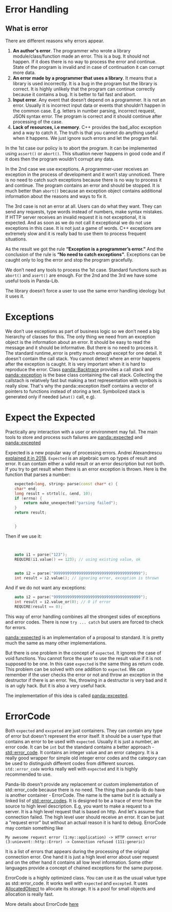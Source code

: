 # Error Handling


## What is error


There are different reasons why errors appear.
1. **An author's error**. The programmer who wrote a library module/class/function made an error. This is a bug. It should not happen. If it does there is no way to process the error and continue. State of the program is invalid and in case of continuation it can corrupt more data.
2. **An error made by a programmer that uses a library**. It means that a library is used incorrectly. It is a bug in the program but the library is correct. It is highly unlikely that the program can continue correctly because it contains a bug. It is better to fail fast and abort.
3. **Input error**. Any event that doesn’t depend on a programmer. It is not an error. Usually it is incorrect input data or events that shouldn’t happen in the common case. E.g. letters in number parsing, incorrect request, JSON syntax error. The program is correct and it should continue after processing of the case.
4. **Lack of resources, i.e memory**. C++ provides the bad_alloc exception and a way to catch it. The truth is that you cannot do anything useful when it happens. We just ignore such errors and let the program fail.


In the 1st case our policy is to abort the program. It can be implemented using `assert()` or `abort()`. This situation never happens in good code and if it does then the program wouldn’t corrupt any data.


In the 2nd case we use exceptions. A programmer-user receives an exception in the process of development and it won’t stay unnoticed. There is no need to catch such exceptions because there is no way to process it and continue. The program contains an error and should be stopped. It is much better than `abort()` because an exception object contains additional information about the reasons and ways to fix it.


The 3rd case is not an error at all. Users can do what they want. They can send any requests, type words instead of numbers, make syntax mistakes. If HTTP server receives an invalid request it is not exceptional, it is expected. And as soon as we do not call it exceptional we do not use exceptions in this case. It is not just a game of words. C++ exceptions are extremely slow and it is really bad to use them to process frequent situations.


As the result we got the rule **“Exception is a programmer’s error.”**  And the conclusion of the rule is **“No need to catch exceptions”**. Exceptions can be caught only to log the error and stop the program gracefully.


We don’t need any tools to process the 1st case. Standard functions such as `abort()` and `asert()` are enough. For the 2nd and the 3rd we have some useful tools in Panda-Lib.

The library doesn’t force a user to use the same error handling ideology but it uses it.


# Exceptions
We don’t use exceptions as part of business logic so we don’t need a big hierarchy of classes for this. The only thing we need from an exception object is the information about an error. It should be easy to read the message and it should be informative. But there is no need to process it.  The standard runtime_error is pretty much enough except for one detail. It doesn't contain the call stack. You cannot detect where an error happens after the exception is caught. It is very important when it is hard to reproduce the error.
Class [panda::Backtrace](reference/backtrace.md) provides a call stack and [panda::exception](reference/exception.md) is the base class containing the call stack. Collecting the callstach is relatively fast but making a text representation with symbols is really slow. That's why the panda::exception itself contains a vector of pointers to functions instead of storing a text. Symbolized stack is generated only if needed (`what()` call, e.g).


# Expect the Expected
Practically any interaction with a user or environment may fail. The main tools to store and process such failures are [panda::expected](reference/expected.md) and [panda::excepted](reference/excepted.md)


Expected is a new popular way of processing errors. Andrei Alexandrescu [explained it in 2018](https://youtu.be/CGwk3i1bGQI). `Expected` is an algebraic sum op types of result and error. It can contain either a valid result or an error description but not both. If you try to get result when there is an error exception is thrown. Here is the function that parses a number:
```cpp
    expected<long, string> parse(const char* c) {
    char* end;
    long result = strtol(c, &end, 10);
    if (errno) {
        return make_unexpected("parsing failed");
    }
    return result;


    }
```
Then if we use it:
```cpp


    auto i1 = parse("123");
    REQUIRE(i1.value() == 123); // using existing value, ok


    auto i2 = parse("99999999999999999999999999999999999999");
    int result = i2.value(); // ignoring error, exception is thrown


```


And if we do not want any exceptions:
```cpp
    auto i2 = parse("99999999999999999999999999999999999999");
    int result = i2.value_or(0); // 0 if error
    REQUIRE(result == 0);


```


This way of error handling combines all the strongest sides of exceptions and error codes. There is now `try ... catch` but users are forced to check for errors.


[panda::expected](reference/expected.md) is an implementation of a proposal to standard. It is pretty much the same as many other implementations.


But there is one problem in the concept of `expected`. It ignores the case of void functions. You cannot force the user to use the result value if it is not supposed to be one. In this case `expected` is the same thing as return code. This problem can be solved with one addition to `expected`. We can remember if the user checks the error or not and throw an exception in the destructor if there is an error. Yes, throwing in a destructor is very bad and it is an ugly hack. But it is also a very useful hack.


The implementation of this idea is called [panda::excepted](reference/excepted.md).

# ErrorCode

Both `expected` and `excpeted` are just containers. They can contain any type of error but doesn't represent the error itself. It should be a user type that contains an error to be used with `expected`. Usually it is just a number, an error code. It can be `int` but the standard contains a better approach - [std::error_code](https://en.cppreference.com/w/cpp/error/error_code). It contains an integer value and an error category. It is a really good wrapper for simple old integer error codes and the category can be used to distinguish different codes from different sources. `std::error_code` works really well with `expected` and it is highly recommended to use.

Panda-lib doesn't provide any replacement or custom implementation of std::error_code because there is no need. The thing than panda-lib do have is another container - ErrorCode. The name is the same but it is actually a linked list of [std::error_codes](https://en.cppreference.com/w/cpp/error/error_code). It is designed to be a trace of error from the source to high level description. E.g, you want to make a request to a server. It is a high level request that is based on http. And let's assume that connection failed. The high level user should receive an error. It can be just a "request error" but without an actual reason it is hard to debug. ErrorCode may contain something like

```
My awesome request error (1:my::application) -> HTTP connect error (3:unievent::http::Error) -> Connection refused (111:generic)
```

It is a list of errors that appears during the processing of the original connection error. One hand it is just a high level error about user request and on the other hand it contains all low level information. Some other languages provide a concept of chained exceptions for the same purpose.

ErrorCode is a highly optimized class. You can use it as the usual value type as std::error_code. It works well with `expected` and `excepted`. It uses [AllocatedObject](reference/memory.md#AllocatedObject) to allocate its storage. It is a pool for small objects and allocation is really fast.

More details about ErrorCode [here](reference/ErrorCode.md)












